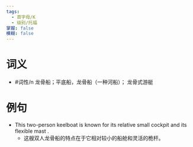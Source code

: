 ```yaml
---
tags:
  - 首字母/K
  - 级别/托福
掌握: false
模糊: false
---
```

# 词义
- #词性/n  龙骨船；平底船，龙骨船（一种河船）； 龙骨式游艇
# 例句
- This two-person keelboat is known for its relative small cockpit and its flexible mast .
	- 这艘双人龙骨船的特点在于它相对较小的船舱和灵活的桅杆。
